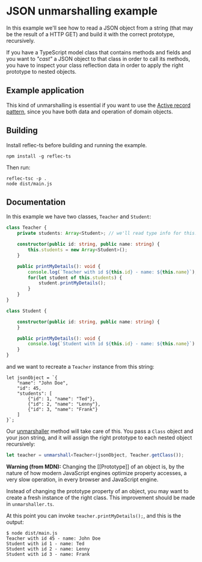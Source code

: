 # JSON unmarshalling example

In this example we'll see how to read a JSON object from a string (that may be the result of a HTTP GET) and build it with the correct prototype, recursively.

If you have a TypeScript model class that contains methods and fields and you want to *"cast"* a JSON object to that class in order to call its methods, you have to inspect your class reflection data in order to apply the right prototype to nested objects.

## Example application

This kind of unmarshalling is essential if you want to use the [Active record pattern](http://www.martinfowler.com/eaaCatalog/activeRecord.html), since you have both data and operation of domain objects.

## Building
Install reflec-ts before building and running the example.

```shell
npm install -g reflec-ts
```

Then run:

```shell
reflec-tsc -p .
node dist/main.js
```

## Documentation

In this example we have two classes, `Teacher` and `Student`:

```TypeScript
class Teacher {
    private students: Array<Student>; // we'll read type info for this!

    constructor(public id: string, public name: string) {
        this.students = new Array<Student>();
    }

    public printMyDetails(): void {
        console.log(`Teacher with id ${this.id} - name: ${this.name}`);
        for(let student of this.students) {
            student.printMyDetails();
        }
    }
}

class Student {

    constructor(public id: string, public name: string) {
    }

    public printMyDetails(): void {
        console.log(`Student with id ${this.id} - name: ${this.name}`)
    }
}
```

and we want to recreate a `Teacher` instance from this string:

```
let jsonObject = `{
    "name": "John Doe",
    "id": 45,
    "students": [
        {"id": 1, "name": "Ted"},
        {"id": 2, "name": "Lenny"},
        {"id": 3, "name": "Frank"}
    ]
}`;
```

Our [unmarshaller](./src/unmarshaller.ts) method will take care of this. You pass a `Class` object and your json string, and it will assign the right prototype to each nested object recursively:

```TypeScript
let teacher = unmarshall<Teacher>(jsonObject, Teacher.getClass());
```

**Warning (from MDN):** Changing the [[Prototype]] of an object is, by the nature of how modern JavaScript engines optimize property accesses, a very slow operation, in every browser and JavaScript engine.

Instead of changing the prototype property of an object, you may want to create a fresh instance of the right class. This improvement should be made in `unmarshaller.ts`.

At this point you can invoke `teacher.printMyDetails();`, and this is the output:

```shell
$ node dist/main.js
Teacher with id 45 - name: John Doe
Student with id 1 - name: Ted
Student with id 2 - name: Lenny
Student with id 3 - name: Frank
```
